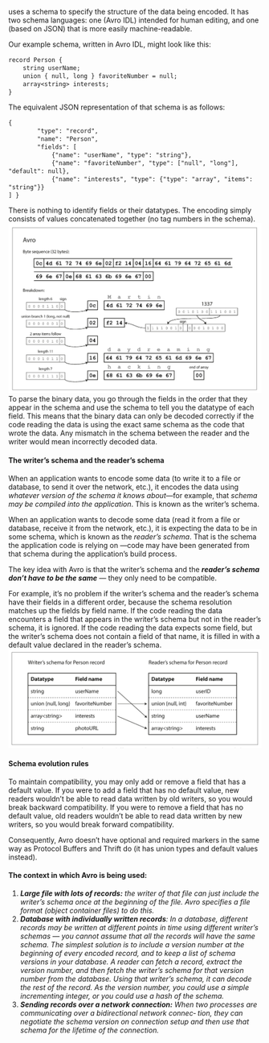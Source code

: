 uses a schema to specify the structure of the data being encoded. It has two schema languages: one (Avro IDL) intended for human editing, and one (based on JSON) that is more easily machine-readable.

Our example schema, written in Avro IDL, might look like this:

```
record Person {  
	string userName;  
	union { null, long } favoriteNumber = null; 
	array<string> interests;
}
```

The equivalent JSON representation of that schema is as follows:

```
{
        "type": "record",
        "name": "Person",
        "fields": [
			{"name": "userName", "type": "string"},  
			{"name": "favoriteNumber", "type": ["null", "long"], "default": null}, 
			{"name": "interests", "type": {"type": "array", "items": "string"}}
] }
```

There is nothing to identify fields or their datatypes. The encoding simply consists of values concatenated together (no tag numbers in the schema).
![Pasted image 20230604151743](../../../../_Attachments/Pasted%20image%2020230604151743.png)
To parse the binary data, you go through the fields in the order that they appear in the schema and use the schema to tell you the datatype of each field. This means that the binary data can only be decoded correctly if the code reading the data is using the exact same schema as the code that wrote the data. Any mismatch in the schema between the reader and the writer would mean incorrectly decoded data.

#### The writer’s schema and the reader’s schema

When an application wants to encode some data (to write it to a file or database, to send it over the network, etc.), it encodes the data using *whatever version of the schema it knows about*—for example, that *schema may be compiled into the application*. This is known as the writer’s schema.

When an application wants to decode some data (read it from a file or database, receive it from the network, etc.), it is expecting the data to be in some schema, which is known as the *reader’s schema*. That is the schema the application code is relying on —code may have been generated from that schema during the application’s build process.

The key idea with Avro is that the writer’s schema and the ***reader’s schema don’t have to be the same***  — they only need to be compatible.

For example, it’s no problem if the writer’s schema and the reader’s schema have their fields in a different order, because the schema resolution matches up the fields by field name. If the code reading the data encounters a field that appears in the writer’s schema but not in the reader’s schema, it is ignored. If the code reading the data expects some field, but the writer’s schema does not contain a field of that name, it is filled in with a default value declared in the reader’s schema.
![Pasted image 20230604152103](../../../../_Attachments/Pasted%20image%2020230604152103.png)

#### Schema evolution rules

To maintain compatibility, you may only add or remove a field that has a default value. If you were to add a field that has no default value, new readers wouldn’t be able to read data written by old writers, so you would break backward compatibility. If you were to remove a field that has no default value, old readers wouldn’t be able to read data written by new writers, so you would break forward compatibility.

Consequently, Avro doesn’t have optional and required markers in the same way as Protocol Buffers and Thrift do (it has union types and default values instead).

#### The context in which Avro is being used:

1. ***Large file with lots of records:*** *the writer of that file can just include the writer’s schema once at the beginning of the file. Avro specifies a file format (object container files) to do this.*
2. ***Database with individually written records**:* *In a database, different records may be written at different points in time using different writer’s schemas — you cannot assume that all the records will have the same schema. The simplest solution is to include a version number at the beginning of every encoded record, and to keep a list of schema versions in your database. A reader can fetch a record, extract the version number, and then fetch the writer’s schema for that version number from the database. Using that writer’s schema, it can decode the rest of the record.* *As the version number, you could use a simple incrementing integer, or you could use a hash of the schema.*
3. ***Sending records over a network connection:*** *When two processes are communicating over a bidirectional network connec‐ tion, they can negotiate the schema version on connection setup and then use that schema for the lifetime of the connection.*




